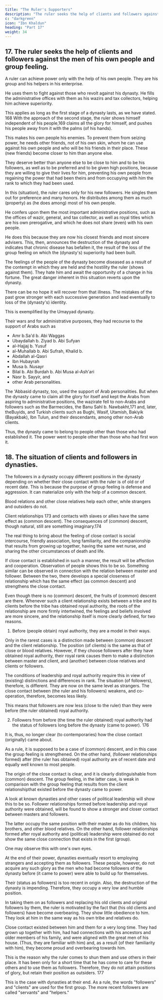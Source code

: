 ```yaml
---
title: "The Ruler's Supporters"
description: "The ruler seeks the help of clients and followers against the men of his own people and group feeling"
c: "darkgreen"
icon: "Ibn Khaldun"
heading: "Part 17"
weight: 34
---
```




## 17. The ruler seeks the help of clients and followers against the men of his own people and group feeling.

A ruler can achieve power only with the help of his own people. They are his group and his helpers in his enterprise. 

He uses them to fight against those who revolt against his dynasty. He fills the administrative offices with them as his wazirs and tax collectors, helping him achieve superiority. 

<!-- They participate in the government. They share in all his other important affairs. -->

This applies as long as the first stage of a dynasty lasts, as we have stated. 168 With the approach of the second stage, the ruler shows himself independent of his people,169 claims all the glory for himself, and pushes his people away from it with the palms (of his hands). 

This makes his own people his enemies. To prevent them from seizing power, he needs other friends, not of his own skin, whom he can use against his own people and who will be his friends in their place. These (new friends) become closer to him than anyone else. 

They deserve better than anyone else to be close to him and to be his followers, as well as to be preferred and to be given high positions, because they are willing to give their lives for him, preventing his own people from regaining the power that had been theirs and from occupying with him the rank to which they had been used.

In this (situation), the ruler cares only for his new followers. He singles them out for preference and many honors. He distributes among them as much (property) as (he does among) most of his own people. 

He confers upon them the most important administrative positions, such as the offices of wazir, general, and tax collector, as well as royal titles which are his own prerogative, and which he does not share (even) with his own people. 

He does this because they are now his closest friends and most sincere advisers. This, then, announces the destruction of
the dynasty and indicates that chronic disease has befallen it, the result of the loss of the group feeling on which the (dynasty's) superiority had been built. 

The feelings of the people of the dynasty become diseased as a result of the contempt in which they
are held and the hostility the ruler (shows against them). They hate him and await
the opportunity of a change in his fortune. The great danger inherent in this situation
reverts upon the dynasty. 

There can be no hope it will recover from that illness. The mistakes of the past grow stronger with each successive generation and lead eventually to loss of the (dynasty's) identity.

This is exemplified by the Umayyad dynasty. 

Their wars and for administrative purposes, they had recourse to the support of Arabs such as 
- Amr b.Sa'd b. Abi Waggas
- Ubaydallah b. Ziyad b. Abi Sufyan
- al-Hajjaj b. Yusuf
- al-Muhallab b. Abi Sufrah, Khalid b. 
- Abdallah al-Qasri
- Ibn Hubayrah
- Musa b. Nusayr
- Bilal b. Abi Burdah b. Abi Musa al-Ash'ari
- Nasr b. Sayyir, and 
- other Arab personalities. 

The 'Abbasid dynasty, too, used the support of Arab personalities. But when the dynasty came to claim all the glory for itself and kept the Arabs from aspiring to administrative positions, the wazirate fell to non-Arabs and followers such as the Barmecides, the Banu Sahl b. Nawbakht,171 and, later, theBuyids, and Turkish clients such as Bughi, Wasif, Utamish, Bakiyik (Bayakbak), Ibn Tulun, and their descendants, among other non-Arab clients. 

Thus, the dynasty came to belong to people other than those who had established it. The power went to people other than those who had first won it.


## 18. The situation of clients and followers in dynasties.

The followers in a dynasty occupy different positions in the dynasty depending on whether their close contact with the ruler is of old or of recent date. This is because the purpose of group feeling is defense and aggression. It can materialize only with the help of a common descent. 

Blood relations and other close relatives help each other, while strangers and outsiders do not. 

Client relationships 173 and contacts with slaves or allies have the same effect as (common descent). The consequences of
(common) descent, though natural, still are something imaginary.174 

The real thing to bring about the feeling of close contact is social intercourse, friendly association, long familiarity, and the companionship that results from growing up together, having the same wet nurse, and sharing the other circumstances of death and life. 

If close contact is established in such a manner, the result will be affection and cooperation. Observation of people shows this to be so. Something similar can be observed in connection with the relation between master and follower. Between the two, there develops a special closeness of relationship which has the same effect (as common descent) and strengthens the close contact. 

Even though there is no (common) descent, the fruits of (common) descent are there. Whenever such a client relationship exists between a tribe and its clients before the tribe has obtained royal authority, the roots of the relationship are more firmly intertwined, the feelings and beliefs involved are more sincere, and the relationship itself is more clearly defined, for two reasons. 

1. Before (people obtain) royal authority, they are a model in their ways. 

Only in the rarest cases is a distinction made between (common) descent and the client relationship. The position (of clients) is the same as that of close or blood relatives. However, if they choose followers after they have obtained royal
authority, their royal rank causes them to make a distinction between master and client, and (another) between close relatives and clients or followers. 

The conditions of leadership and royal authority require this in view of (existing) distinctions and differences in rank. The situation (of followers), therefore, is different. They are now on the same level as strangers. The close contact between (the ruler and his followers) weakens, and co-operation, therefore, becomes less likely. 

This means that followers are now less (close to the ruler) than they were before (the ruler obtained) royal authority.

2. Followers from before (the time the ruler obtained) royal authority had the status of followers long before the dynasty (came to power). 176 

It is, thus, no longer clear (to contemporaries) how the close contact (originally) came about.

As a rule, it is supposed to be a case of (common) descent, and in this case the group feeling is strengthened. On the other hand, (follower relationships formed) after (the ruler has obtained) royal authority are of recent date and equally well
known to most people. 

The origin of the close contact is clear, and it is clearly distinguishable from (common) descent. The group feeling, in the latter case, is weak in comparison with the group feeling that results from the client relationshipthat existed before the dynasty came to power.

A look at known dynasties and other cases of political leadership will show this to be so. Follower relationships formed before leadership and royal authority were obtained, will be found to show a stronger and closer contact between masters and followers. 
 
The latter occupy the same position with their master as do his children, his brothers, and other blood relatives. On the other hand, follower relationships formed after royal authority and (political) leadership were obtained do not show the same close connection that exists in the first (group). 

One may observe this with one's own eyes.

At the end of their power, dynasties eventually resort to employing strangers and accepting them as followers. These people, however, do not acquire any such glory as the men who had become followers of the dynasty before (it came to power) were able to build up for themselves. 

Their (status as followers) is too recent in origin. Also, the destruction of the dynasty is impending. Therefore, they occupy
a very low and humble position. 

In taking them on as followers and replacing his old clients and original followers by them, the ruler is motivated by the fact that (his old clients and followers) have become overbearing. They show little obedience to him. They look at him in the same way as his own tribe and relatives do. 

Close contact existed between him and them for a very long time. They had grown up together with him, had had connections with his ancestors and older members of his family, and were aligned with the great men of his house. (Thus, they are familiar with him) and, as a result (of their familiarity with him), they become proud and overbearing towards him. 

This is the reason why the ruler comes to shun them and use others in their place. It has been only for a short time that he has come to care for these others and to use them as followers. Therefore, they do not attain positions of glory, but retain their position as outsiders. 177

This is the case with dynasties at their end. As a rule, the words "followers" and "clients" are used for the first group. The more recent followers are called "servants" and "helpers."


